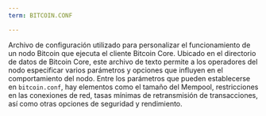 ```yaml
---
term: BITCOIN.CONF

---
```

Archivo de configuración utilizado para personalizar el funcionamiento de un nodo Bitcoin que ejecuta el cliente Bitcoin Core. Ubicado en el directorio de datos de Bitcoin Core, este archivo de texto permite a los operadores del nodo especificar varios parámetros y opciones que influyen en el comportamiento del nodo. Entre los parámetros que pueden establecerse en `bitcoin.conf`, hay elementos como el tamaño del Mempool, restricciones en las conexiones de red, tasas mínimas de retransmisión de transacciones, así como otras opciones de seguridad y rendimiento.